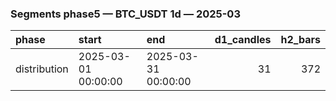 ### Segments phase5 — BTC_USDT 1d — 2025-03

| phase        | start               | end                 |   d1_candles |   h2_bars |
|:-------------|:--------------------|:--------------------|-------------:|----------:|
| distribution | 2025-03-01 00:00:00 | 2025-03-31 00:00:00 |           31 |       372 |
